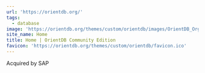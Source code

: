 ```yaml
---
url: 'https://orientdb.org/'
tags:
  - database
image: 'https://orientdb.org/themes/custom/orientdb/images/OrientDB_Org.png'
site_name: Home
title: Home | OrientDB Community Edition
favicon: 'https://orientdb.org/themes/custom/orientdb/favicon.ico'
---
```

Acquired by SAP
